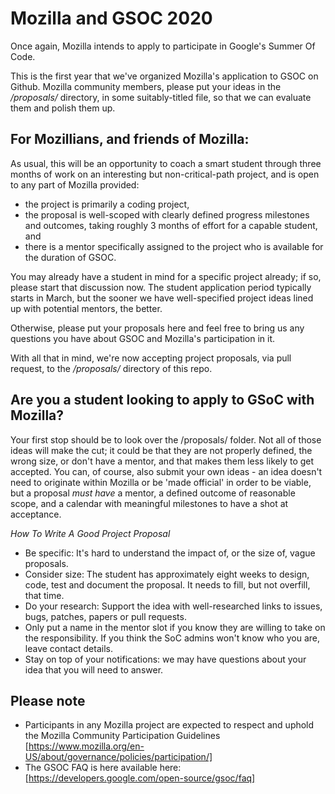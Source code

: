 # Mozilla and GSOC 2020

Once again, Mozilla intends to apply to participate in Google's Summer Of Code.

This is the first year that we've organized Mozilla's application to GSOC on Github. Mozilla community members, please put your ideas in the */proposals/* directory, in some suitably-titled file, so that we can evaluate them and polish them up.

## For Mozillians, and friends of Mozilla:

As usual, this will be an opportunity to coach a smart student through three months of work on an interesting but non-critical-path project, and is open to any part of Mozilla provided: 

* the project is primarily a coding project, 
* the proposal is well-scoped with clearly defined progress milestones and outcomes, taking roughly 3 months of effort for a capable student, and 
* there is a mentor specifically assigned to the project who is available for the duration of GSOC.

You may already have a student in mind for a specific project already; if so, please start that discussion now. The student application period typically starts in March, but the sooner we have well-specified project ideas lined up with potential mentors, the better. 

Otherwise, please put your proposals here and feel free to bring us any questions you have about GSOC and Mozilla's participation in it.

With all that in mind, we're now accepting project proposals, via pull request, to the */proposals/* directory of this repo.

## Are you a student looking to apply to GSoC with Mozilla? 

Your first stop should be to look over the /proposals/ folder. Not all of those ideas will make the cut; it could be that they are not properly defined, the wrong size, or don't have a mentor, and that makes them less likely to get accepted. You can, of course, also submit your own ideas - an idea doesn't need to originate within Mozilla or be 'made official' in order to be viable, but a proposal *must have* a mentor, a defined outcome of reasonable scope, and a calendar with meaningful milestones to have a shot at acceptance.

*How To Write A Good Project Proposal*

* Be specific: It's hard to understand the impact of, or the size of, vague proposals.
* Consider size: The student has approximately eight weeks to design, code, test and document the proposal. It needs to fill, but not overfill, that time.
* Do your research: Support the idea with well-researched links to issues, bugs, patches, papers or pull requests.
* Only put a name in the mentor slot if you know they are willing to take on the responsibility. If you think the SoC admins won't know who you are, leave contact details.
* Stay on top of your notifications: we may have questions about your idea that you will need to answer.

## Please note

* Participants in any Mozilla project are expected to respect and uphold the Mozilla Community Participation Guidelines [https://www.mozilla.org/en-US/about/governance/policies/participation/]
* The GSOC FAQ is here available here: [https://developers.google.com/open-source/gsoc/faq]
